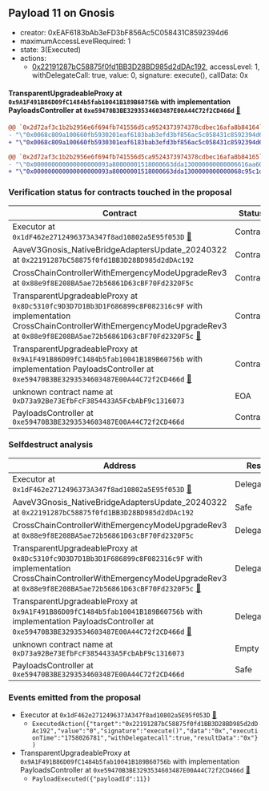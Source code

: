 ## Payload 11 on Gnosis

- creator: 0xEAF6183bAb3eFD3bF856Ac5C058431C8592394d6
- maximumAccessLevelRequired: 1
- state: 3(Executed)
- actions:
  - [0x22191287bC58875f0fd1BB3D28BD985d2dDAc192](https://gnosisscan.io/tx/0x22191287bC58875f0fd1BB3D28BD985d2dDAc192), accessLevel: 1, withDelegateCall: true, value: 0, signature: execute(), callData: 0x

#### TransparentUpgradeableProxy at `0x9A1F491B86D09fC1484b5fab10041B189B60756b` with implementation PayloadsController at `0xe59470B3BE3293534603487E00A44C72f2CD466d` [:ghost:](https://github.com/bgd-labs/aave-address-book  "GovernanceV3Gnosis.PAYLOADS_CONTROLLER")

```diff
@@ `0x2d72af3c1b2b2956e6f694fb741556d5ca9524373974378cdbec16afa8b84164` raw  @@
- "\"0x0068c809a100660fb5930201eaf6183bab3efd3bf856ac5c058431c8592394d6\""
+ "\"0x0068c809a100660fb5930301eaf6183bab3efd3bf856ac5c058431c8592394d6\""

@@ `0x2d72af3c1b2b2956e6f694fb741556d5ca9524373974378cdbec16afa8b84165` raw  @@
- "\"0x000000000000000000093a80000001518000663dda130000000000006616aa60\""
+ "\"0x000000000000000000093a80000001518000663dda1300000000000068c95c1d\""

```
### Verification status for contracts touched in the proposal

| Contract | Status |
|---------|------------|
| Executor at `0x1dF462e2712496373A347f8ad10802a5E95f053D` [:ghost:](https://github.com/bgd-labs/aave-address-book  "AaveV3Gnosis.ACL_ADMIN") | Contract |
| AaveV3Gnosis_NativeBridgeAdaptersUpdate_20240322 at `0x22191287bC58875f0fd1BB3D28BD985d2dDAc192` | Contract |
| CrossChainControllerWithEmergencyModeUpgradeRev3 at `0x88e9f8E208BA5ae72b56861D63cBF70Fd2320F5c` | Contract |
| TransparentUpgradeableProxy at `0x8Dc5310fc9D3D7D1Bb3D1F686899c8F082316c9F` with implementation CrossChainControllerWithEmergencyModeUpgradeRev3 at `0x88e9f8E208BA5ae72b56861D63cBF70Fd2320F5c` [:ghost:](https://github.com/bgd-labs/aave-address-book  "GovernanceV3Gnosis.CROSS_CHAIN_CONTROLLER") | Contract |
| TransparentUpgradeableProxy at `0x9A1F491B86D09fC1484b5fab10041B189B60756b` with implementation PayloadsController at `0xe59470B3BE3293534603487E00A44C72f2CD466d` [:ghost:](https://github.com/bgd-labs/aave-address-book  "GovernanceV3Gnosis.PAYLOADS_CONTROLLER") | Contract |
| unknown contract name at `0xD73a92Be73EfbFcF3854433A5FcbAbF9c1316073` | EOA |
| PayloadsController at `0xe59470B3BE3293534603487E00A44C72f2CD466d` | Contract |

### Selfdestruct analysis

| Address | Result |
|---------|------------|
| Executor at `0x1dF462e2712496373A347f8ad10802a5E95f053D` [:ghost:](https://github.com/bgd-labs/aave-address-book  "AaveV3Gnosis.ACL_ADMIN") | DelegateCall |
| AaveV3Gnosis_NativeBridgeAdaptersUpdate_20240322 at `0x22191287bC58875f0fd1BB3D28BD985d2dDAc192` | Safe |
| CrossChainControllerWithEmergencyModeUpgradeRev3 at `0x88e9f8E208BA5ae72b56861D63cBF70Fd2320F5c` | DelegateCall |
| TransparentUpgradeableProxy at `0x8Dc5310fc9D3D7D1Bb3D1F686899c8F082316c9F` with implementation CrossChainControllerWithEmergencyModeUpgradeRev3 at `0x88e9f8E208BA5ae72b56861D63cBF70Fd2320F5c` [:ghost:](https://github.com/bgd-labs/aave-address-book  "GovernanceV3Gnosis.CROSS_CHAIN_CONTROLLER") | DelegateCall |
| TransparentUpgradeableProxy at `0x9A1F491B86D09fC1484b5fab10041B189B60756b` with implementation PayloadsController at `0xe59470B3BE3293534603487E00A44C72f2CD466d` [:ghost:](https://github.com/bgd-labs/aave-address-book  "GovernanceV3Gnosis.PAYLOADS_CONTROLLER") | DelegateCall |
| unknown contract name at `0xD73a92Be73EfbFcF3854433A5FcbAbF9c1316073` | Empty |
| PayloadsController at `0xe59470B3BE3293534603487E00A44C72f2CD466d` | Safe |

### Events emitted from the proposal

- Executor at `0x1dF462e2712496373A347f8ad10802a5E95f053D` [:ghost:](https://github.com/bgd-labs/aave-address-book  "AaveV3Gnosis.ACL_ADMIN")
  - `ExecutedAction({"target":"0x22191287bC58875f0fd1BB3D28BD985d2dDAc192","value":"0","signature":"execute()","data":"0x","executionTime":"1758026781","withDelegatecall":true,"resultData":"0x"})`
- TransparentUpgradeableProxy at `0x9A1F491B86D09fC1484b5fab10041B189B60756b` with implementation PayloadsController at `0xe59470B3BE3293534603487E00A44C72f2CD466d` [:ghost:](https://github.com/bgd-labs/aave-address-book  "GovernanceV3Gnosis.PAYLOADS_CONTROLLER")
  - `PayloadExecuted({"payloadId":11})`
